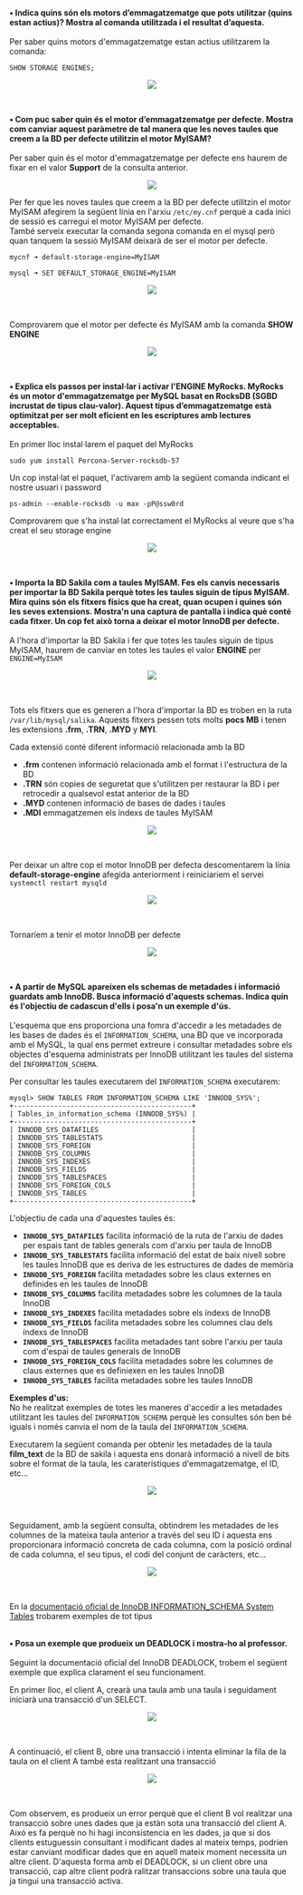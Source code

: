 #

**•	Indica quins són els motors d’emmagatzematge que pots utilitzar (quins estan actius)? Mostra al comanda utilitzada i el resultat d’aquesta.**
<br /><br />
Per saber quins motors d'emmagatzematge estan actius utilitzarem la comanda:
```
SHOW STORAGE ENGINES;
```
<p align="center">
 <img src="https://user-images.githubusercontent.com/61474788/161563552-9bd8d06a-64a6-4d05-80b4-f39f6f7c23e5.png">
</p>
<br />


**•	Com puc saber quin és el motor d’emmagatzematge per defecte. Mostra com canviar aquest paràmetre de tal manera que les noves taules que creem a la BD per defecte utilitzin el motor MyISAM?**
<br /><br/>
Per saber quin és el motor d'emmagatzematge per defecte ens haurem de fixar en el valor **Support** de la consulta anterior.

<p align="center">
 <img src="https://user-images.githubusercontent.com/61474788/161565089-13b787ef-b673-4384-860a-41620b70f2ed.png">
</p>

Per fer que les noves taules que creem a la BD per defecte utilitzin el motor MyISAM afegirem la següent línia en l'arxiu ```/etc/my.cnf``` perquè a cada inici de sessió es carregui el motor MyISAM per defecte.<br/>
També serveix executar la comanda segona comanda en el mysql però quan tanquem la sessió MyISAM deixarà de ser el motor per defecte.
```
mycnf ➜ default-storage-engine=MyISAM

mysql ➜ SET DEFAULT_STORAGE_ENGINE=MyISAM
```

<p align="center">
 <img src="https://user-images.githubusercontent.com/61474788/161568687-2be849d8-c9e9-4ae0-9b1f-f5d4d2982bea.png">
</p>
<br />

Comprovarem que el motor per defecte és MyISAM amb la comanda **SHOW ENGINE**

<p align="center">
 <img src="https://user-images.githubusercontent.com/61474788/161704805-623c0cae-6c91-46bc-bf0e-04fe639dbc98.png">
</p>
<br />

**•	Explica els passos per instal·lar i activar l'ENGINE MyRocks. MyRocks és un motor d'emmagatzematge per MySQL basat en RocksDB (SGBD incrustat de tipus clau-valor).
Aquest tipus d’emmagatzematge està optimitzat per ser molt eficient en les escriptures amb lectures acceptables.**
<br /><br />
En primer lloc instal·larem el paquet del MyRocks
```
sudo yum install Percona-Server-rocksdb-57
```

Un cop instal·lat el paquet, l'activarem amb la següent comanda indicant el nostre usuari i password
```
ps-admin --enable-rocksdb -u max -pP@ssw0rd
```

Comprovarem que s'ha instal·lat correctament el MyRocks al veure que s'ha creat el seu storage engine
<p align="center">
 <img src="https://user-images.githubusercontent.com/61474788/161705565-13c3cec2-e453-4f7b-b239-22896fd88fa2.png">
</p>
<br />


**•	Importa la BD Sakila com a taules MyISAM. Fes els canvis necessaris per importar la BD Sakila perquè totes les taules siguin de tipus MyISAM. 
Mira quins són els fitxers físics que ha creat, quan ocupen i quines són les seves extensions.
Mostra'n una captura de pantalla i indica què conté cada fitxer.
Un cop fet això torna a deixar el motor InnoDB per defecte.**
<br /><br />
A l'hora d'importar la BD Sakila i fer que totes les taules siguin de tipus MyISAM, haurem de canviar en totes les taules el valor **ENGINE** per ```ENGINE=MyISAM```

<p align="center">
 <img src="https://user-images.githubusercontent.com/61474788/161706052-834daf94-3608-4949-a498-53f08baf8b89.png">
</p>
<br/>

Tots els fitxers que es generen a l'hora d'importar la BD es troben en la ruta ```/var/lib/mysql/salika```. Aquests fitxers pessen tots molts **pocs MB** i tenen les extensions **.frm**, **.TRN**, **.MYD** y **MYI**.

Cada extensió conté diferent informació relacionada amb la BD<br/>
   - **.frm** contenen informació relacionada amb el format i l'estructura de la BD<br/>
   - **.TRN** són copies de seguretat que s'utilitzen per restaurar la BD i per retrocedir a qualsevol estat anterior de la BD<br/>
   - **.MYD** contenen informació de bases de dades i taules<br/>
   - **.MDI** emmagatzemen els índexs de taules MyISAM<br/>

<p align="center">
 <img src="https://user-images.githubusercontent.com/61474788/161708942-789457fb-c6cb-4339-93b4-544a236a2827.png">
</p>
<br />

Per deixar un altre cop el motor InnoDB per defecta descomentarem la línia **default-storage-engine** afegida anteriorment i reiniciariem el servei ```systemctl restart mysqld```
<p align="center">
 <img src="https://user-images.githubusercontent.com/61474788/161712287-42da356b-15f7-49bc-8ee3-fa5d504a0412.png">
</p>
<br />

Tornaríem a tenir el motor InnoDB per defecte
<p align="center">
 <img src="https://user-images.githubusercontent.com/61474788/161712595-24ce2310-32ea-46fd-b941-cce864395aed.png">
</p>
<br />

**•	A partir de MySQL apareixen els schemas de metadades i informació guardats amb InnoDB.
Busca informació d'aquests schemas. Indica quin és l'objectiu de cadascun d'ells i posa'n un exemple d'ús.**
<br /><br />
L'esquema que ens proporciona una fomra d'accedir a les metadades de les bases de dades és el  ```INFORMATION_SCHEMA```, una BD que ve incorporada amb el MySQL, la qual ens permet extreure i consultar metadades sobre els objectes d'esquema administrats per InnoDB utilitzant les taules del sistema del ```INFORMATION_SCHEMA```.

Per consultar les taules executarem del ```INFORMATION_SCHEMA``` executarem:
```
mysql> SHOW TABLES FROM INFORMATION_SCHEMA LIKE 'INNODB_SYS%';
+--------------------------------------------+
| Tables_in_information_schema (INNODB_SYS%) |
+--------------------------------------------+
| INNODB_SYS_DATAFILES                       |
| INNODB_SYS_TABLESTATS                      |
| INNODB_SYS_FOREIGN                         |
| INNODB_SYS_COLUMNS                         |
| INNODB_SYS_INDEXES                         |
| INNODB_SYS_FIELDS                          |
| INNODB_SYS_TABLESPACES                     |
| INNODB_SYS_FOREIGN_COLS                    |
| INNODB_SYS_TABLES                          |
+--------------------------------------------+
```

L'objectiu de cada una d'aquestes taules és:<br/>
   - **```INNODB_SYS_DATAFILES```** facilita informació de la ruta de l'arxiu de dades per espais tant de tables generals com d'arxiu per taula de InnoDB<br/>
   - **```INNODB_SYS_TABLESTATS```** facilita informació del estat de baix nivell sobre les taules InnoDB que es deriva de les estructures de dades de memòria<br/>
   - **```INNODB_SYS_FOREIGN```** facilita metadades sobre les claus externes en definides en les taules de InnoDB<br/>
   - **```INNODB_SYS_COLUMNS```** facilita metadades sobre les columnes de la taula InnoDB<br/>
   - **```INNODB_SYS_INDEXES```** facilita metadades sobre els índexs de InnoDB<br/>
   - **```INNODB_SYS_FIELDS```** facilita metadades sobre les columnes clau dels índexs de InnoDB<br/>
   - **```INNODB_SYS_TABLESPACES```** facilita metadades tant sobre l'arxiu per taula com d'espai de taules generals de InnoDB<br/>
   - **```INNODB_SYS_FOREIGN_COLS```** facilita metadades sobre les columnes de claus externes que es definiexen en les taules InnoDB<br/>
   - **```INNODB_SYS_TABLES```** facilita metadades sobre les taules InnoDB<br/>

**Exemples d'us:**<br />
No he realitzat exemples de totes les maneres d'accedir a les metadades utilitzant les taules del ```INFORMATION_SCHEMA``` perquè les consultes són ben bé iguals i només canvia el nom de la taula del ```INFORMATION_SCHEMA```.<br />

Executarem la següent comanda per obtenir les metadades de la taula **film_text** de la BD de sakila i aquesta ens donarà informació a nivell de bits sobre el format de la taula, les caraterístiques d'emmagatzematge, el ID, etc...
<p align="center">
 <img src="https://user-images.githubusercontent.com/61474788/161720650-59e20e65-8745-435f-8169-1d49530ccfef.png">
</p>
<br/>

Seguidament, amb la següent consulta, obtindrem les metadades de les columnes de la mateixa taula anterior a través del seu ID i aquesta ens proporcionara informació concreta de cada columna, com la posició ordinal de cada columna, el seu tipus, el codi del conjunt de caràcters, etc...
<p align="center">
 <img src="https://user-images.githubusercontent.com/61474788/161720769-7f8bc77a-3fde-47a9-9d94-861661c71156.png">
</p>
<br/>

En la <a href="https://dev.mysql.com/doc/refman/5.7/en/innodb-information-schema-system-tables.html">documentació oficial de InnoDB INFORMATION_SCHEMA System Tables</a> trobarem exemples de tot tipus
<br /><br/>

**•	Posa un exemple que produeix un DEADLOCK i mostra-ho al professor.**
<br /><br />
Seguint la documentació oficial del InnoDB DEADLOCK, trobem el següent exemple que explica clarament el seu funcionament.

En primer lloc, el client A, crearà una taula amb una taula i seguidament iniciarà una transacció d'un SELECT.
<p align="center">
 <img src="https://user-images.githubusercontent.com/61474788/161723476-2ca58998-253f-43f0-94b4-80dce15e0353.png">
</p>
<br />

A continuació, el client B, obre una transacció i intenta eliminar la fila de la taula on el client A també esta realitzant una transacció
<p align="center">
 <img src="https://user-images.githubusercontent.com/61474788/161725587-931cb701-14e7-4ae3-8de2-656e2fdcf39a.png">
</p>
<br />

Com observem, es produeix un error perquè que el client B vol realitzar una transacció sobre unes dades que ja estàn sota una transacció del client A. Aixó es fa perquè no hi hagi inconsistencia en les dades, ja que si dos clients estuguessin consultant i modificant dades al mateix temps, podríen estar canviant modificar dades que en aquell mateix moment necessita un altre client. D'aquesta forma amb el DEADLOCK, si un client obre una transacció, cap altre client podrà ralitzar transaccions sobre una taula que ja tingui una transacció activa.
